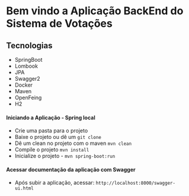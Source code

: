 # Bem vindo a Aplicação BackEnd do Sistema de Votações

## Tecnologias
- SpringBoot
- Lombook
- JPA
- Swagger2
- Docker
- Maven
- OpenFeing
- H2

#### Iniciando a Aplicação - Spring local
- Crie uma pasta para o projeto
- Baixe o projeto ou dê um `git clone`
- Dê um clean no projeto com o maven `mvn clean`
- Compile o projeto `mvn install`
- Inicialize o projeto - `mvn spring-boot:run`

#### Acessar documentação da aplicação com Swagger
- Após subir a aplicação, acessar: `http://localhost:8000/swagger-ui.html`